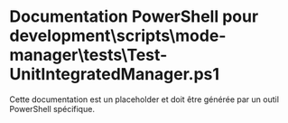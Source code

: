 # Documentation PowerShell pour development\scripts\mode-manager\tests\Test-UnitIntegratedManager.ps1

Cette documentation est un placeholder et doit être générée par un outil PowerShell spécifique.
